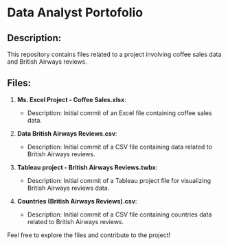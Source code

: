 # Data Analyst Portofolio

## Description:
This repository contains files related to a project involving coffee sales data and British Airways reviews. 

## Files:
1. **Ms. Excel Project - Coffee Sales.xlsx**:
   - Description: Initial commit of an Excel file containing coffee sales data.
  
2. **Data British Airways Reviews.csv**:
   - Description: Initial commit of a CSV file containing data related to British Airways reviews.
  
3. **Tableau project - British Airways Reviews.twbx**:
   - Description: Initial commit of a Tableau project file for visualizing British Airways reviews data.
  
4. **Countries (British Airways Reviews).csv**:
   - Description: Initial commit of a CSV file containing countries data related to British Airways reviews.


Feel free to explore the files and contribute to the project!
